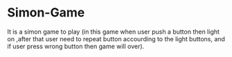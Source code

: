 # Simon-Game
It is a simon game to play (in this game when user push a button then light on ,after that user need to repeat  button accourding to the light buttons, and if user press wrong button then game will over).
